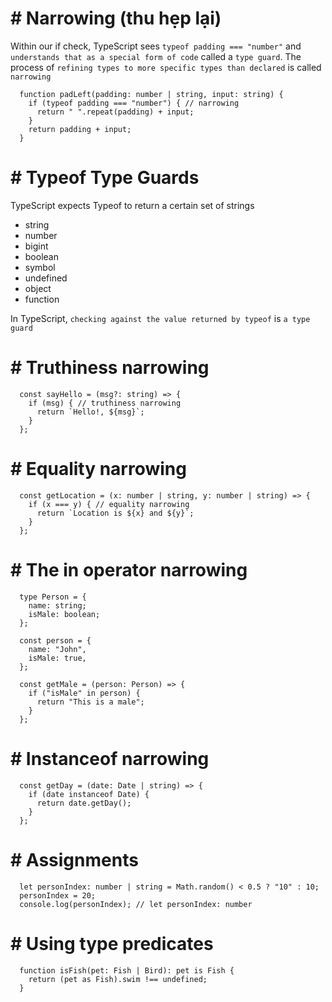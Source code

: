 # # Narrowing (thu hẹp lại)

Within our if check, TypeScript sees `typeof padding === "number"` and `understands that as a special form of code` called a `type guard`. The process of `refining types to more specific types than declared` is called `narrowing`

```
  function padLeft(padding: number | string, input: string) {
    if (typeof padding === "number") { // narrowing
      return " ".repeat(padding) + input;
    }
    return padding + input;
  }
```

# # Typeof Type Guards

TypeScript expects Typeof to return a certain set of strings

- string
- number
- bigint
- boolean
- symbol
- undefined
- object
- function

In TypeScript, `checking against the value returned by typeof` is `a type guard`

# # Truthiness narrowing

```
  const sayHello = (msg?: string) => {
    if (msg) { // truthiness narrowing
      return `Hello!, ${msg}`;
    }
  };
```

# # Equality narrowing

```
  const getLocation = (x: number | string, y: number | string) => {
    if (x === y) { // equality narrowing
      return `Location is ${x} and ${y}`;
    }
  };
```

# # The in operator narrowing

```
  type Person = {
    name: string;
    isMale: boolean;
  };

  const person = {
    name: "John",
    isMale: true,
  };

  const getMale = (person: Person) => {
    if ("isMale" in person) {
      return "This is a male";
    }
  };
```

# # Instanceof narrowing

```
  const getDay = (date: Date | string) => {
    if (date instanceof Date) {
      return date.getDay();
    }
  };
```

# # Assignments

```
  let personIndex: number | string = Math.random() < 0.5 ? "10" : 10;
  personIndex = 20;
  console.log(personIndex); // let personIndex: number
```

# # Using type predicates

```
  function isFish(pet: Fish | Bird): pet is Fish {
    return (pet as Fish).swim !== undefined;
  }
```
